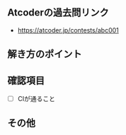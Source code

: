 ## Atcoderの過去問リンク

* https://atcoder.jp/contests/abc001

## 解き方のポイント

## 確認項目

- [ ] CIが通ること

## その他
